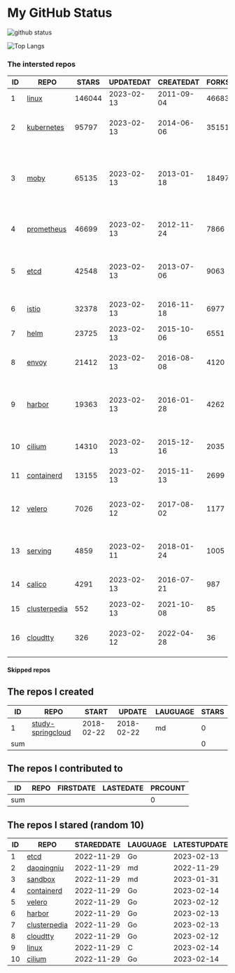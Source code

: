 # My GitHub Status

<img src="https://github-readme-stats-1.yihong0618.vercel.app/api?username=daoqingniu&show_icons=true&&&hide_title=true&count_private=true" alt="github status" />

![Top Langs](https://github-readme-stats-1.yihong0618.vercel.app/api/top-langs/?username=daoqingniu&layout=compact)

<!--START_SECTION:github_repos-->
### The intersted repos
| ID |                              REPO                               | STARS  | UPDATEDAT  | CREATEDAT  | FORKSCOUNT |                                              DESCRIPTIONS                                              |
|----|-----------------------------------------------------------------|--------|------------|------------|------------|--------------------------------------------------------------------------------------------------------|
|  1 | [linux](https://github.com/torvalds/linux)                      | 146044 | 2023-02-13 | 2011-09-04 |      46683 | Linux kernel source tree                                                                               |
|  2 | [kubernetes](https://github.com/kubernetes/kubernetes)          |  95797 | 2023-02-13 | 2014-06-06 |      35151 | Production-Grade Container Scheduling and Management                                                   |
|  3 | [moby](https://github.com/moby/moby)                            |  65135 | 2023-02-13 | 2013-01-18 |      18497 | Moby Project - a collaborative project for the container ecosystem to assemble container-based systems |
|  4 | [prometheus](https://github.com/prometheus/prometheus)          |  46699 | 2023-02-13 | 2012-11-24 |       7866 | The Prometheus monitoring system and time series database.                                             |
|  5 | [etcd](https://github.com/etcd-io/etcd)                         |  42548 | 2023-02-13 | 2013-07-06 |       9063 | Distributed reliable key-value store for the most critical data of a distributed system                |
|  6 | [istio](https://github.com/istio/istio)                         |  32378 | 2023-02-13 | 2016-11-18 |       6977 | Connect, secure, control, and observe services.                                                        |
|  7 | [helm](https://github.com/helm/helm)                            |  23725 | 2023-02-13 | 2015-10-06 |       6551 | The Kubernetes Package Manager                                                                         |
|  8 | [envoy](https://github.com/envoyproxy/envoy)                    |  21412 | 2023-02-13 | 2016-08-08 |       4120 | Cloud-native high-performance edge/middle/service proxy                                                |
|  9 | [harbor](https://github.com/goharbor/harbor)                    |  19363 | 2023-02-13 | 2016-01-28 |       4262 | An open source trusted cloud native registry project that stores, signs, and scans content.            |
| 10 | [cilium](https://github.com/cilium/cilium)                      |  14310 | 2023-02-13 | 2015-12-16 |       2035 | eBPF-based Networking, Security, and Observability                                                     |
| 11 | [containerd](https://github.com/containerd/containerd)          |  13155 | 2023-02-13 | 2015-11-13 |       2699 | An open and reliable container runtime                                                                 |
| 12 | [velero](https://github.com/vmware-tanzu/velero)                |   7026 | 2023-02-12 | 2017-08-02 |       1177 | Backup and migrate Kubernetes applications and their persistent volumes                                |
| 13 | [serving](https://github.com/knative/serving)                   |   4859 | 2023-02-11 | 2018-01-24 |       1005 | Kubernetes-based, scale-to-zero, request-driven compute                                                |
| 14 | [calico](https://github.com/projectcalico/calico)               |   4291 | 2023-02-13 | 2016-07-21 |        987 | Cloud native networking and network security                                                           |
| 15 | [clusterpedia](https://github.com/clusterpedia-io/clusterpedia) |    552 | 2023-02-13 | 2021-10-08 |         85 | The Encyclopedia of Kubernetes clusters                                                                |
| 16 | [cloudtty](https://github.com/cloudtty/cloudtty)                |    326 | 2023-02-12 | 2022-04-28 |         36 | A Friendly Kubernetes CloudShell (Web Terminal) !                                                      |



#### Skipped repos
<!--END_SECTION:github_repos-->

<!--START_SECTION:my_github-->
## The repos I created
| ID  |                                 REPO                                 |   START    |   UPDATE   | LAUGUAGE | STARS |
|-----|----------------------------------------------------------------------|------------|------------|----------|-------|
|   1 | [study-springcloud](https://github.com/daoqingniu/study-springcloud) | 2018-02-22 | 2018-02-22 | md       |     0 |
| sum |                                                                      |            |            |          |     0 |

## The repos I contributed to
| ID  | REPO | FIRSTDATE | LASTEDATE | PRCOUNT |
|-----|------|-----------|-----------|---------|
| sum |      |           |           |       0 |

## The repos I stared (random 10)
| ID |                              REPO                               | STAREDDATE | LAUGUAGE | LATESTUPDATE |
|----|-----------------------------------------------------------------|------------|----------|--------------|
|  1 | [etcd](https://github.com/etcd-io/etcd)                         | 2022-11-29 | Go       | 2023-02-13   |
|  2 | [daoqingniu](https://github.com/daoqingniu/daoqingniu)          | 2022-11-29 | md       | 2022-11-29   |
|  3 | [sandbox](https://github.com/cncf/sandbox)                      | 2022-11-29 | md       | 2023-01-31   |
|  4 | [containerd](https://github.com/containerd/containerd)          | 2022-11-29 | Go       | 2023-02-14   |
|  5 | [velero](https://github.com/vmware-tanzu/velero)                | 2022-11-29 | Go       | 2023-02-12   |
|  6 | [harbor](https://github.com/goharbor/harbor)                    | 2022-11-29 | Go       | 2023-02-13   |
|  7 | [clusterpedia](https://github.com/clusterpedia-io/clusterpedia) | 2022-11-29 | Go       | 2023-02-13   |
|  8 | [cloudtty](https://github.com/cloudtty/cloudtty)                | 2022-11-29 | Go       | 2023-02-12   |
|  9 | [linux](https://github.com/torvalds/linux)                      | 2022-11-29 | C        | 2023-02-14   |
| 10 | [cilium](https://github.com/cilium/cilium)                      | 2022-11-29 | Go       | 2023-02-14   |

<!--END_SECTION:my_github-->
